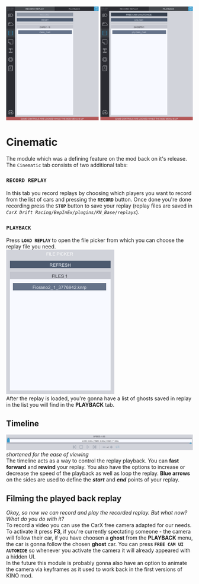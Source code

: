 ![Cinematic](../Images/cinematic.png)

# Cinematic
The module which was a defining feature on the mod back on it's release.  
The `Cinematic` tab consists of two additional tabs: 

### **`RECORD REPLAY`**
In this tab you record replays by choosing which players you want to record from the list of cars and pressing the **`RECORD`** button. Once done you're done recording press the **`STOP`** button to save your replay (replay files are saved in *`CarX Drift Racing/BepInEx/plugins/KN_Base/replays`*).

### **`PLAYBACK`**  
Press **`LOAD REPLAY`** to open the file picker from which you can choose the replay file you need.  
![Cinematic](../Images/cinematic_picker.png)  
After the replay is loaded, you're gonna have a list of ghosts saved in replay in the list you will find in the **PLAYBACK** tab.

## **Timeline**
![Timeline](../Images/timeline.png)  
*shortened for the ease of viewing*  
The timeline acts as a way to control the replay playback. You can **fast forward** and **rewind** your replay. You also have the options to increase or decrease the speed of the playback as well as loop the replay. **Blue arrows** on the sides are used to define the ***start*** and ***end*** points of your replay.

## **Filming the played back replay**
*Okay, so now we can record and play the recorded replay. But what now? What do you do with it?*  
To record a video you can use the CarX free camera adapted for our needs. To activate it press **F3**, if you're currently spectating someone - the camera will follow their car, if you have choosen a **ghost** from the **PLAYBACK** menu, the car is gonna follow the chosen **ghost** car. You can press **`FREE CAM UI AUTOHIDE`** so whenever you activate the camera it will already appeared with a hidden UI.  
In the future this module is probably gonna also have an option to animate the camera via keyframes as it used to work back in the first versions of KINO mod.
